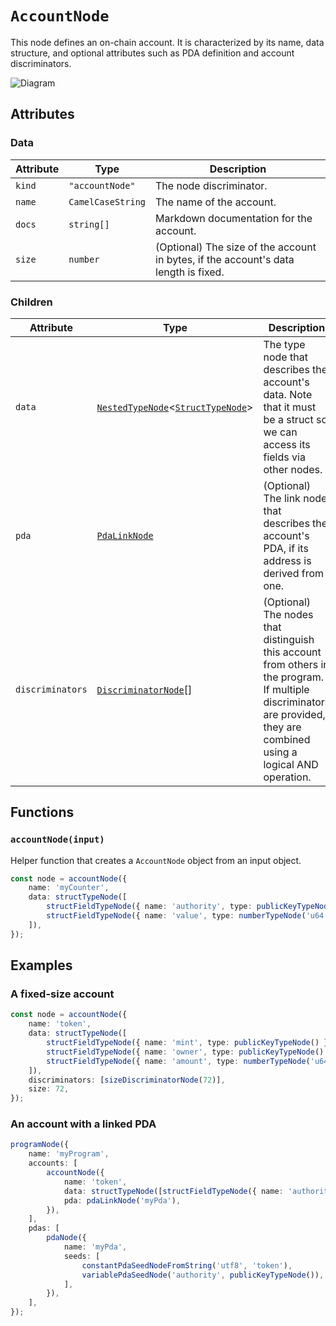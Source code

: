 # `AccountNode`

This node defines an on-chain account. It is characterized by its name, data structure, and optional attributes such as PDA definition and account discriminators.

![Diagram](https://github.com/kinobi-so/kinobi/assets/3642397/77974dad-212e-49b1-8e41-5d466c273a02)

## Attributes

### Data

| Attribute | Type              | Description                                                                         |
| --------- | ----------------- | ----------------------------------------------------------------------------------- |
| `kind`    | `"accountNode"`   | The node discriminator.                                                             |
| `name`    | `CamelCaseString` | The name of the account.                                                            |
| `docs`    | `string[]`        | Markdown documentation for the account.                                             |
| `size`    | `number`          | (Optional) The size of the account in bytes, if the account's data length is fixed. |

### Children

| Attribute        | Type                                                                                                 | Description                                                                                                                                                              |
| ---------------- | ---------------------------------------------------------------------------------------------------- | ------------------------------------------------------------------------------------------------------------------------------------------------------------------------ |
| `data`           | [`NestedTypeNode`](./typeNodes/NestedTypeNode.md)<[`StructTypeNode`](./typeNodes/StructTypeNode.md)> | The type node that describes the account's data. Note that it must be a struct so we can access its fields via other nodes.                                              |
| `pda`            | [`PdaLinkNode`](./linkNodes/PdaLinkNode.md)                                                          | (Optional) The link node that describes the account's PDA, if its address is derived from one.                                                                           |
| `discriminators` | [`DiscriminatorNode`](./discriminatorNodes/README.md)[]                                              | (Optional) The nodes that distinguish this account from others in the program. If multiple discriminators are provided, they are combined using a logical AND operation. |

## Functions

### `accountNode(input)`

Helper function that creates a `AccountNode` object from an input object.

```ts
const node = accountNode({
    name: 'myCounter',
    data: structTypeNode([
        structFieldTypeNode({ name: 'authority', type: publicKeyTypeNode() }),
        structFieldTypeNode({ name: 'value', type: numberTypeNode('u64') }),
    ]),
});
```

## Examples

### A fixed-size account

```ts
const node = accountNode({
    name: 'token',
    data: structTypeNode([
        structFieldTypeNode({ name: 'mint', type: publicKeyTypeNode() }),
        structFieldTypeNode({ name: 'owner', type: publicKeyTypeNode() }),
        structFieldTypeNode({ name: 'amount', type: numberTypeNode('u64') }),
    ]),
    discriminators: [sizeDiscriminatorNode(72)],
    size: 72,
});
```

### An account with a linked PDA

```ts
programNode({
    name: 'myProgram',
    accounts: [
        accountNode({
            name: 'token',
            data: structTypeNode([structFieldTypeNode({ name: 'authority', type: publicKeyTypeNode() })]),
            pda: pdaLinkNode('myPda'),
        }),
    ],
    pdas: [
        pdaNode({
            name: 'myPda',
            seeds: [
                constantPdaSeedNodeFromString('utf8', 'token'),
                variablePdaSeedNode('authority', publicKeyTypeNode()),
            ],
        }),
    ],
});
```
